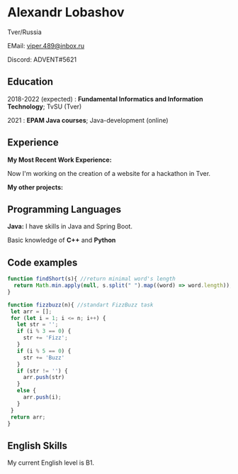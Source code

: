 Alexandr Lobashov
===

Tver/Russia 

EMail: viper.489@inbox.ru

Discord: ADVENT#5621

Education
---

2018-2022 (expected)
:   **Fundamental Informatics and Information Technology**; TvSU (Tver)

2021
:   **EPAM Java courses**; Java-development (online)

Experience
---

**My Most Recent Work Experience:**

Now I'm working on the creation of a website for a hackathon in Tver.

**My other projects:**

Programming Languages
---

 **Java:** I have skills in Java and Spring Boot.

 Basic knowledge of **C++** and **Python**

Code examples
---
```javascript
function findShort(s){ //return minimal word's length
  return Math.min.apply(null, s.split(" ").map((word) => word.length));
}
```
 ```javascript
 function fizzbuzz(n){ //standart FizzBuzz task
  let arr = [];
  for (let i = 1; i <= n; i++) {
    let str = '';
    if (i % 3 == 0) {
      str += 'Fizz';
    }
    if (i % 5 == 0) {
      str += 'Buzz'
    }
    if (str != '') {
      arr.push(str)
    }
    else {
      arr.push(i);
    }
  }
  return arr;
}
 ```
 
English Skills
---
My current English level is B1.
